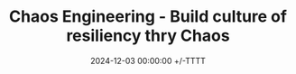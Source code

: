 ---
title: Chaos Engineering - Build culture of resiliency thry Chaos
date: 2024-12-03 00:00:00 +/-TTTT
categories: [Chaos Engineering, Resiliency]
tags: [chaos,k8s,resiliency]     # TAG names should always be lowercase

description: Build resiliency thru Chaos engineering. Attacks/Faults/Experiments each defines a different method of injecting failures in the system to test for resiliency.


 [external] ( https://www.youtube.com/watch?v=_nD1fEBQCsQ )


---